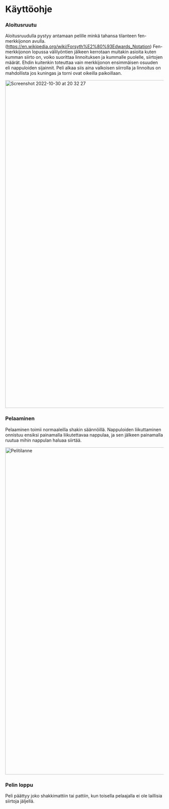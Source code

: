 # Käyttöohje


### Aloitusruutu

Aloitusruudulla pystyy antamaan pelille minkä tahansa tilanteen fen-merkkijonon avulla. (https://en.wikipedia.org/wiki/Forsyth%E2%80%93Edwards_Notation)
Fen-merkkijonon lopussa välilyöntien jälkeen kerrotaan muitakin asioita kuten kumman siirto on, voiko suorittaa linnoituksen ja kummalle puolelle, siirtojen määrät. Ehdin kuitenkin toteuttaa vain merkkijonon ensimmäisen osuuden eli nappuloiden sijainnit. Peli alkaa siis aina valkoisen siirrolla ja linnoitus on mahdollista jos kuningas ja torni ovat oikeilla paikoillaan.

<img width="1044" alt="Screenshot 2022-10-30 at 20 32 27" src="https://user-images.githubusercontent.com/80990021/199131025-9d38e658-8310-402c-8341-e20af674529f.png">


### Pelaaminen 
    
Pelaaminen toimii normaaleilla shakin säännöillä. Nappuloiden liikuttaminen onnistuu ensiksi painamalla liikutettavaa nappulaa, ja sen jälkeen painamalla ruutua mihin nappulan haluaa siirtää.
    
<img width="1042" alt="Pelitilanne" src="https://user-images.githubusercontent.com/80990021/194730212-91bc7e97-7450-44c2-af15-a2efe31ae019.png">


### Pelin loppu

Peli päättyy joko shakkimattiin tai pattiin, kun toisella pelaajalla ei ole laillisia siirtoja jäljellä.
